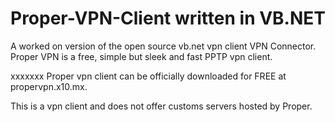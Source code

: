 # Proper-VPN-Client written in VB.NET
A worked on version of the open source vb.net vpn client VPN Connector. Proper VPN is a free, simple but sleek and fast PPTP vpn client.

xxxxxxx
Proper vpn client can be officially downloaded for FREE at propervpn.x10.mx.

This is a vpn client and does not offer customs servers hosted by Proper.
